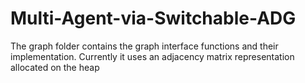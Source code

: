 # Multi-Agent-via-Switchable-ADG


The graph folder contains the graph interface functions and their implementation. Currently it uses an adjacency matrix representation allocated on the heap



